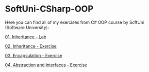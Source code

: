 # SoftUni-CSharp-OOP

Here you can find all of my exercises from C# OOP course by SoftUni (Software University):

[01. Inheritance - Lab](https://github.com/Vaseto28/SoftUni-CSharp-OOP/tree/main/Inheritance%20-%20Lab)

[02. Inheritance - Exercise](https://github.com/Vaseto28/SoftUni-CSharp-OOP/tree/main/Inheritance%20-%20Exercise)

[03. Encapsulation - Exercise](https://github.com/Vaseto28/SoftUni-CSharp-OOP/tree/main/Encapsulation%20-%20Exercise)

[04. Abstraction and interfaces - Exercise](https://github.com/Vaseto28/SoftUni-CSharp-OOP/tree/main/Abstraction%20and%20interfaces%20-%20Exercise)
